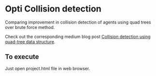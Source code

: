 # Opti Collision detection
Comparing improvement in collision detection of agents using quad trees over brute force method.

Check out the corresponding medium blog post [Collision detection using quad-tree data structure](https://medium.com/@abhinav.sagar/collision-detection-using-quad-tree-data-structure-ff7f6e8b819).

## To execute
Just open project.html file in web browser.
